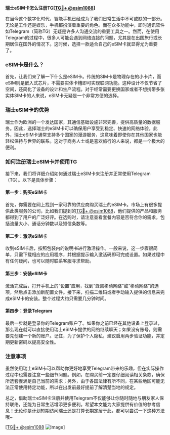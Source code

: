 **瑞士eSIM卡怎么注册TG[[TG💪+ @esim1088](https://t.me/s/esim1088)]**

在当今这个数字化时代，智能手机已经成为了我们日常生活中不可或缺的一部分。无论是工作还是娱乐，手机都扮演着重要的角色。而在众多功能中，即时通讯软件如Telegram（简称TG）无疑是许多人沟通交流的重要工具之一。然而，在使用Telegram的过程中，很多人可能会遇到网络连接的问题，尤其是在出国旅行或长期居住在国外的情况下。这时候，选择一款适合自己的eSIM卡就显得尤为重要了。

### eSIM卡是什么？

首先，让我们来了解一下什么是eSIM卡。传统的SIM卡是物理存在的小卡片，而eSIM则是嵌入式芯片，不需要实体卡槽即可实现联网功能。这种设计不仅节省了空间，还简化了设备的设计和生产流程。对于经常需要更换国家或者不想携带多张实体SIM卡的人来说，eSIM卡无疑是一个非常方便的选择。

### 瑞士eSIM卡的优势

瑞士作为欧洲的一个发达国家，其通信基础设施非常完善，提供高质量的数据服务。因此，选择瑞士的eSIM卡可以确保用户享受到稳定、快速的网络体验。此外，瑞士eSIM卡通常支持多个国家的漫游服务，这意味着即使你在其他国家也能轻松保持与世界的联系。这对于商务人士或是喜欢旅行的人来说，都是一个极大的便利。

### 如何注册瑞士eSIM卡并使用TG

接下来，我们将详细介绍如何通过瑞士eSIM卡来注册并正常使用Telegram（TG）。以下是具体步骤：

#### 第一步：购买eSIM卡

首先，你需要在网上找到一家可靠的供应商购买瑞士的eSIM卡。市场上有很多提供此类服务的公司，比如我们提到的[TG💪+ @esim1088](https://t.me/s/esim1088)，他们提供的产品和服务都得到了用户的广泛好评。在选购时，请注意查看套餐内容是否符合你的需求，包括流量大小、通话分钟数以及短信条数等。

#### 第二步：激活eSIM卡

收到eSIM卡后，按照包装内的说明书进行激活操作。一般来说，这一步骤很简单，只需下载相应的应用程序，并根据提示输入激活码即可完成设置。如果过程中有任何疑问，也可以随时联系客服寻求帮助。

#### 第三步：安装eSIM卡

激活完成后，打开手机上的“设置”应用，找到“蜂窝移动网络”或“移动网络”的选项，然后点击添加新配置文件。接下来，扫描二维码或者手动输入提供的信息来完成eSIM卡的安装。整个过程大约只需要几分钟时间。

#### 第四步：登录Telegram

最后一步就是登录你的Telegram账户了。如果你之前已经在其他设备上登录过，那么现在就可以直接使用瑞士eSIM卡提供的网络继续聊天；如果没有账号，则需要先创建一个新的账户。记住，为了保护个人隐私，建议启用两步验证功能，并定期更新密码以提高安全性。

### 注意事项

虽然使用瑞士eSIM卡可以帮助你更好地享受Telegram带来的乐趣，但在实际操作过程中也需要注意一些细节问题。例如，在购买前一定要仔细阅读相关条款，确保所选套餐满足自己当前的需求；另外，由于各国法律有所不同，在某些地区可能无法正常使用特定功能，所以在出发前最好提前了解清楚当地的规定。

总之，借助瑞士eSIM卡注册并使用Telegram不仅能够让你随时随地与朋友家人保持联络，还能为日常生活增添更多便利。希望本文能为大家提供有价值的参考信息！无论你是计划短期访问瑞士还是打算长期定居于此，都可以尝试一下这种方法哦~

[[TG💪+ @esim1088](https://t.me/s/esim1088) ![Image](https://i.postimg.cc/4NQfJmqS/Snipaste-2025-05-13-00-14-12.png)]